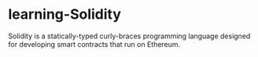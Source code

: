 # learning-Solidity
Solidity is a statically-typed curly-braces programming language designed for developing smart contracts that run on Ethereum.
